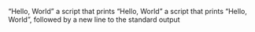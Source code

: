 “Hello, World”
 a script that prints “Hello, World”
a script that prints “Hello, World”, followed by a new line to the standard output
